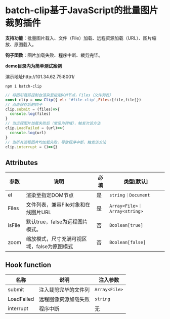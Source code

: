 # batch-clip基于JavaScript的批量图片裁剪插件

**支持功能**：批量图片载入、文件（File）加载、远程资源加载（URL）、图片缩放、原图载入。

**钩子函数**：图片加载失败、程序中断、裁剪完毕。

**demo目录内为简单测试案例**

演示地址http://101.34.62.75:8001/

```
npm i batch-clip
```

```javascript
// 将图形裁剪控制台渲染至指定DOM节点，Files（文件列表）
const clip = new Clip({ el: '#file-clip',Files:[file,file]})
// 点击保存后的钩子
clip.submit = (files)=>{
  console.log(files)
}
// 当远程图片加载失败后（常见为跨域），触发次该方法
clip.LoadFailed = (url)=>{
  console.log(url)
}
// 当所有远程图片均加载失败，导致程序中断，触发该方法
clip.interrupt = ()=>{}
```

## Attributes

| 参数   | 说明                                        | 必填 | 类型[默认]                   |
| ------ | ------------------------------------------- | ---- | ---------------------------- |
| el     | 渲染至指定DOM节点                           | 是   | `string｜Document`           |
| Files  | 文件列表，兼容File对象和在线图片URL         | 是   | `Array<File>｜Array<string>` |
| isFile | 默认true，false为远程图片模式。             | 否   | `Boolean[true]`              |
| zoom   | 缩放模式，尺寸充满可视区域，false为原图模式 | 否   | `Boolean[false]`             |

## Hook function

| 名称       | 说明                 | 注入参数      |
| ---------- | -------------------- | ------------- |
| submit     | 注入裁剪完毕的文件列 | `Array<File>` |
| LoadFailed | 远程图像资源加载失败 | `string`      |
| interrupt  | 程序中断             | 无            |

